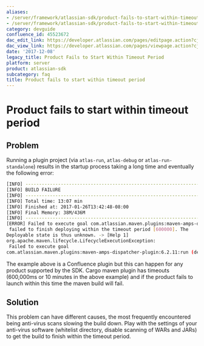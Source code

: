 ```yaml
---
aliases:
- /server/framework/atlassian-sdk/product-fails-to-start-within-timeout-period-45523672.html
- /server/framework/atlassian-sdk/product-fails-to-start-within-timeout-period-45523672.md
category: devguide
confluence_id: 45523672
dac_edit_link: https://developer.atlassian.com/pages/editpage.action?cjm=wozere&pageId=45523672
dac_view_link: https://developer.atlassian.com/pages/viewpage.action?cjm=wozere&pageId=45523672
date: '2017-12-08'
legacy_title: Product Fails to Start Within Timeout Period
platform: server
product: atlassian-sdk
subcategory: faq
title: Product fails to start within timeout period
---
```

# Product fails to start within timeout period

## Problem

Running a plugin project (via `atlas-run`, `atlas-debug` or `atlas-run-standalone`) results in the startup process taking a long time and eventually the following error:

``` bash
[INFO] ------------------------------------------------------------------------
[INFO] BUILD FAILURE
[INFO] ------------------------------------------------------------------------
[INFO] Total time: 13:07 min
[INFO] Finished at: 2017-01-26T13:42:48-08:00
[INFO] Final Memory: 38M/436M
[INFO] ------------------------------------------------------------------------
[ERROR] Failed to execute goal com.atlassian.maven.plugins:maven-amps-dispatcher-plugin:6.2.11:run (default-cli) on project myConfluenceMacro: Unable to execute mojo: Execution null of goal org.codehaus.cargo:cargo-maven2-plugin:1.4.7:start failed: Deployable [http://localhost:1990/cargocpc/index.html]
 failed to finish deploying within the timeout period [600000]. The 
Deployable state is thus unknown. -> [Help 1]
org.apache.maven.lifecycle.LifecycleExecutionException:
 Failed to execute goal 
com.atlassian.maven.plugins:maven-amps-dispatcher-plugin:6.2.11:run (default-cli) on project myConfluenceMacro: Unable to execute mojo
```

The example above is a Confluence plugin but this can happen for any product supported by the SDK. Cargo maven plugin has timeouts (600,000ms or 10 minutes in the above example) and if the product fails to launch within this time the maven build will fail.

## Solution

This problem can have different causes, the most frequently encountered being anti-virus scans slowing the build down. Play with the settings of your anti-virus software (whitelist directory, disable scanning of WARs and JARs) to get the build to finish within the timeout period.
























































































































































































































































































































































































































